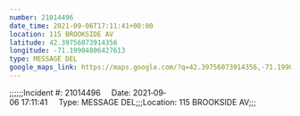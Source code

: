```yaml
---
number: 21014496
date_time: 2021-09-06T17:11:41+00:00
location: 115 BROOKSIDE AV
latitude: 42.39756073914356
longitude: -71.19904806427613
type: MESSAGE DEL
google_maps_link: https://maps.google.com/?q=42.39756073914356,-71.19904806427613
---
```


;;;;;;Incident #: 21014496     Date: 2021‐09‐06 17:11:41     Type: MESSAGE DEL;;;Location: 115 BROOKSIDE AV;;;
